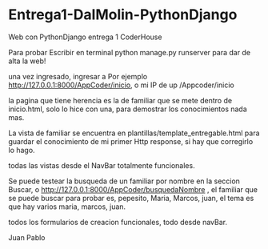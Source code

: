# Entrega1-DalMolin-PythonDjango
Web con PythonDjango entrega 1 CoderHouse


Para probar Escribir en terminal python manage.py runserver para dar de alta la web!


una vez ingresado, ingresar a Por ejemplo http://127.0.0.1:8000/AppCoder/inicio, o mi IP de up /Appcoder/inicio


la pagina que tiene herencia es la de familiar que se mete dentro de inicio.html, solo lo hice con una, para demostrar los conocimientos nada mas.

La vista de familiar se encuentra en plantillas/template_entregable.html para guardar el conocimiento de mi primer Http response, si hay que corregirlo lo hago.


todas las vistas desde el NavBar totalmente funcionales.

Se puede testear la busqueda de un familiar por nombre en la seccion Buscar, o http://127.0.0.1:8000/AppCoder/busquedaNombre  , el familiar que se puede buscar para probar es, pepesito, Maria, Marcos, juan, el tema es que hay varios maria, marcos, juan. 


todos los formularios de creacion funcionales, todo desde navBar.

Juan Pablo

